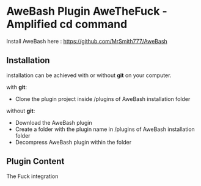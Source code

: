 AweBash Plugin AweTheFuck - Amplified cd command
================================================

Install AweBash here : https://github.com/MrSmith777/AweBash

Installation
------------

installation can be achieved with or without **git** on your computer.

with **git**:
 - Clone the plugin project inside /plugins of AweBash installation folder

without **git**:
 - Download the AweBash plugin
 - Create a folder with the plugin name in /plugins of AweBash installation folder
 - Decompress AweBash plugin within the folder
 
Plugin Content
--------------

The Fuck integration